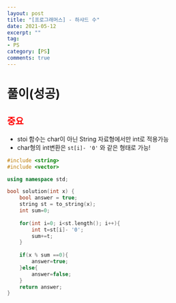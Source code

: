 ```yaml
---
layout: post
title: "[프로그래머스] - 하샤드 수"
date: 2021-05-12
excerpt: ""
tag:
- PS
category: [PS]
comments: true
---
```


# 풀이(성공)

<h2 style="color:red;">중요</h2> 

- stoi 함수는 char이 아닌 String 자료형에서만 int로 적용가능
- char형의 int변환은 `st[i]- '0'` 와 같은 형태로 가능!

```c++
#include <string>
#include <vector>

using namespace std;

bool solution(int x) {
    bool answer = true;
    string st = to_string(x);
    int sum=0;
    
    for(int i=0; i<st.length(); i++){
        int t=st[i]- '0';
        sum+=t;
    }
    
    if(x % sum ==0){
        answer=true;
    }else{
        answer=false;
    }
    return answer;
}


```